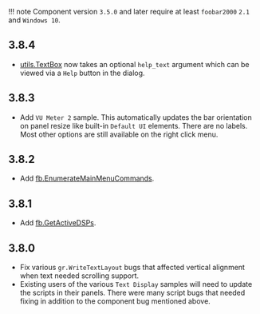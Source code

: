!!! note
	Component version `3.5.0` and later require at least `foobar2000` `2.1` and `Windows 10`.

## 3.8.4
- [utils.TextBox](../namespaces/utils.md#utilstextboxprompt-title-default_value-help_text) now takes an
optional `help_text` argument which can be viewed via a `Help` button in the dialog.

## 3.8.3
- Add `VU Meter 2` sample. This automatically updates the bar orientation on panel resize
like built-in `Default UI` elements. There are no labels. Most other options are still
available on the right click menu.

## 3.8.2
- Add [fb.EnumerateMainMenuCommands](../namespaces/fb.md#fbenumeratemainmenucommands).

## 3.8.1
- Add [fb.GetActiveDSPs](../namespaces/fb.md#fbgetactivedsps).

## 3.8.0
- Fix various `gr.WriteTextLayout` bugs that affected vertical alignment when text needed scrolling support.
- Existing users of the various `Text Display` samples will need to update the scripts in their
panels. There were many script bugs that needed fixing in addition to the component bug mentioned above.
